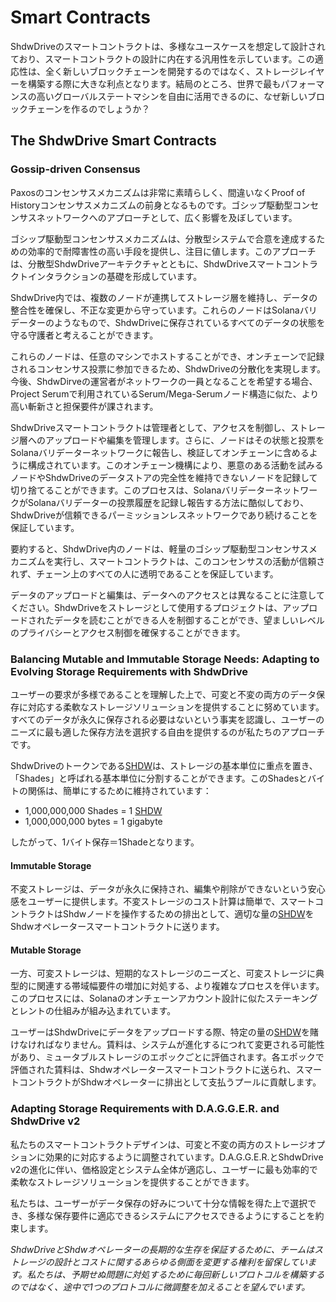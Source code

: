 # Smart Contracts

ShdwDriveのスマートコントラクトは、多様なユースケースを想定して設計されており、スマートコントラクトの設計に内在する汎用性を示しています。この適応性は、全く新しいブロックチェーンを開発するのではなく、ストレージレイヤーを構築する際に大きな利点となります。結局のところ、世界で最もパフォーマンスの高いグローバルステートマシンを自由に活用できるのに、なぜ新しいブロックチェーンを作るのでしょうか？

## The ShdwDrive Smart Contracts

### Gossip-driven Consensus

Paxosのコンセンサスメカニズムは非常に素晴らしく、間違いなくProof of Historyコンセンサスメカニズムの前身となるものです。ゴシップ駆動型コンセンサスネットワークへのアプローチとして、広く影響を及ぼしています。

ゴシップ駆動型コンセンサスメカニズムは、分散型システムで合意を達成するための効率的で耐障害性の高い手段を提供し、注目に値します。このアプローチは、分散型ShdwDriveアーキテクチャとともに、ShdwDriveスマートコントラクトインタラクションの基礎を形成しています。

ShdwDrive内では、複数のノードが連携してストレージ層を維持し、データの整合性を確保し、不正な変更から守っています。これらのノードはSolanaバリデーターのようなもので、ShdwDriveに保存されているすべてのデータの状態を守る守護者と考えることができます。

これらのノードは、任意のマシンでホストすることができ、オンチェーンで記録されるコンセンサス投票に参加できるため、ShdwDriveの分散化を実現します。今後、ShdwDirveの運営者がネットワークの一員となることを希望する場合、Project Serumで利用されているSerum/Mega-Serumノード構造に似た、より高い斬新さと担保要件が課されます。

ShdwDriveスマートコントラクトは管理者として、アクセスを制御し、ストレージ層へのアップロードや編集を管理します。さらに、ノードはその状態と投票をSolanaバリデーターネットワークに報告し、検証してオンチェーンに含めるように構成されています。このオンチェーン機構により、悪意のある活動を試みるノードやShdwDriveのデータストアの完全性を維持できないノードを記録して切り捨てることができます。このプロセスは、SolanaバリデーターネットワークがSolanaバリデーターの投票履歴を記録し報告する方法に酷似しており、ShdwDriveが信頼できるパーミッションレスネットワークであり続けることを保証しています。

要約すると、ShdwDrive内のノードは、軽量のゴシップ駆動型コンセンサスメカニズムを実行し、スマートコントラクトは、このコンセンサスの活動が信頼されず、チェーン上のすべての人に透明であることを保証しています。

データのアップロードと編集は、データへのアクセスとは異なることに注意してください。ShdwDriveをストレージとして使用するプロジェクトは、アップロードされたデータを読むことができる人を制御することができ、望ましいレベルのプライバシーとアクセス制御を確保することができます。

### Balancing Mutable and Immutable Storage Needs: Adapting to Evolving Storage Requirements with ShdwDrive

ユーザーの要求が多様であることを理解した上で、可変と不変の両方のデータ保存に対応する柔軟なストレージソリューションを提供することに努めています。すべてのデータが永久に保存される必要はないという事実を認識し、ユーザーのニーズに最も適した保存方法を選択する自由を提供するのが私たちのアプローチです。

ShdwDriveのトークンである[SHDW](https://docs.shadow.cloud/reference/shdw-token)は、ストレージの基本単位に重点を置き、「Shades」と呼ばれる基本単位に分割することができます。このShadesとバイトの関係は、簡単にするために維持されています：

* 1,000,000,000 Shades = 1 [SHDW](https://docs.shadow.cloud/reference/shdw-token)
* 1,000,000,000 bytes = 1 gigabyte

したがって、1バイト保存＝1Shadeとなります。

#### **Immutable Storage**

不変ストレージは、データが永久に保持され、編集や削除ができないという安心感をユーザーに提供します。不変ストレージのコスト計算は簡単で、スマートコントラクトはShdwノードを操作するための排出として、適切な量の[SHDW](https://docs.shadow.cloud/reference/shdw-token)をShdwオペレータースマートコントラクトに送ります。

#### **Mutable Storage**

一方、可変ストレージは、短期的なストレージのニーズと、可変ストレージに典型的に関連する帯域幅要件の増加に対処する、より複雑なプロセスを伴います。このプロセスには、Solanaのオンチェーンアカウント設計に似たステーキングとレントの仕組みが組み込まれています。

ユーザーはShdwDriveにデータをアップロードする際、特定の量の[SHDW](https://docs.shadow.cloud/reference/shdw-token)を賭けなければなりません。賃料は、システムが進化するにつれて変更される可能性があり、ミュータブルストレージのエポックごとに評価されます。各エポックで評価された賃料は、Shdwオペレータースマートコントラクトに送られ、スマートコントラクトがShdwオペレーターに排出として支払うプールに貢献します。

### **Adapting Storage Requirements with D.A.G.G.E.R. and ShdwDrive v2**

私たちのスマートコントラクトデザインは、可変と不変の両方のストレージオプションに効果的に対応するように調整されています。D.A.G.G.E.R.とShdwDrive v2の進化に伴い、価格設定とシステム全体が適応し、ユーザーに最も効率的で柔軟なストレージソリューションを提供することができます。

私たちは、ユーザーがデータ保存の好みについて十分な情報を得た上で選択でき、多様な保存要件に適応できるシステムにアクセスできるようにすることを約束します。

_ShdwDriveとShdwオペレーターの長期的な生存を保証するために、チームはストレージの設計とコストに関するあらゆる側面を変更する権利を留保しています。私たちは、予期せぬ問題に対処するために毎回新しいプロトコルを構築するのではなく、途中で1つのプロトコルに微調整を加えることを望んでいます。_
